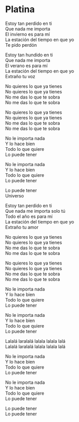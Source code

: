 # Platina  

Estoy tan perdido en ti  
Que nada me importa  
El invierno es para mí  
La estación del tiempo en que yo  
Te pido perdón  

Estoy tan hundido en ti  
Que nada me importa  
El verano es para mí  
La estación del tiempo en que yo  
Extraño tu voz  

No quieres lo que ya tienes  
No quieres lo que ya tienes  
No me das lo que te sobra  
No me das lo que te sobra  

No quieres lo que ya tienes  
No quieres lo que ya tienes  
No me das lo que te sobra  
No me das lo que te sobra  

No le importa nada  
Y lo hace bien  
Todo lo que quiere  
Lo puede tener  

No le importa nada  
Y lo hace bien  
Todo lo que quiere  
Lo puede tener  

Lo puede tener  
Universo  

Estoy tan perdido en ti  
Que nada me importa solo tú  
Todo el año es para mí  
La estación del tiempo en que yo  
Extraño tu amor  

No quieres lo que ya tienes  
No quieres lo que ya tienes  
No me das lo que te sobra  
No me das lo que te sobra  

No quieres lo que ya tienes  
No quieres lo que ya tienes  
No me das lo que te sobra  
No me das lo que te sobra

No le importa nada  
Y lo hace bien  
Todo lo que quiere  
Lo puede tener  

No le importa nada  
Y lo hace bien  
Todo lo que quiere  
Lo puede tener  

Lalalá laralalá lalala lalala lalá  
Lalalá laralalá lalala lalala lalá  

No le importa nada  
Y lo hace bien  
Todo lo que quiere  
Lo puede tener  

No le importa nada  
Y lo hace bien  
Todo lo que quiere  
Lo puede tener  

Lo puede tener  
Lo puede tener  
